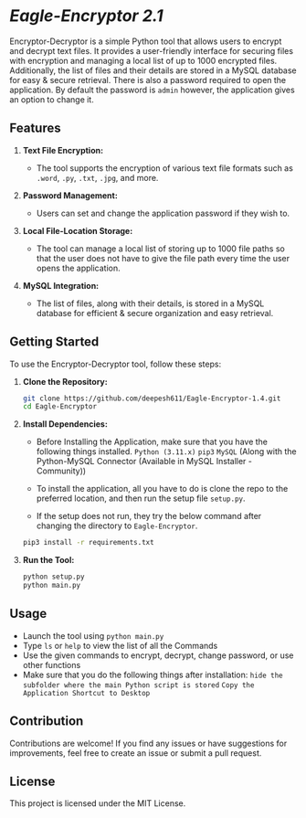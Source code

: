 # *Eagle-Encryptor 2.1*

Encryptor-Decryptor is a simple Python tool that allows users to encrypt and decrypt text files. It provides a user-friendly interface for securing files with encryption and managing a local list of up to 1000 encrypted files. Additionally, the list of files and their details are stored in a MySQL database for easy & secure retrieval. There is also a password required to open the application. By default the password is `admin` however, the application gives an option to change it.

## Features

1. **Text File Encryption:**
   - The tool supports the encryption of various text file formats such as `.word`, `.py`, `.txt`, `.jpg`, and more.
     

2. **Password Management:**
   - Users can set and change the application password if they wish to.
     

3. **Local File-Location Storage:**
   - The tool can manage a local list of storing up to 1000 file paths so that the user does not have to give the file path every time the user opens the application.
     

4. **MySQL Integration:**
   
   - The list of files, along with their details, is stored in a MySQL database for efficient & secure organization and easy retrieval.



## Getting Started

To use the Encryptor-Decryptor tool, follow these steps:

1. **Clone the Repository:**
   
   ```bash
   git clone https://github.com/deepesh611/Eagle-Encryptor-1.4.git
   cd Eagle-Encryptor


3. **Install Dependencies:**
   - Before Installing the Application, make sure that you have the following things installed.
      `Python (3.11.x)`
      `pip3`
      `MySQL` (Along with the Python-MySQL Connector (Available in MySQL Installer - Community))

   - To install the application, all you have to do is clone the repo to the preferred location, and then run the setup file `setup.py`. 
   
   - If the setup does not run, they try the below command after changing the directory to `Eagle-Encryptor`.
   ```bash
   pip3 install -r requirements.txt
   

5. **Run the Tool:**
   ```bash
   python setup.py
   python main.py

## **Usage**
- Launch the tool using `python main.py`
- Type `ls` or `help` to view the list of all the Commands
- Use the given commands to encrypt, decrypt, change password, or use other functions
- Make sure that you do the following things after installation:
  `hide the subfolder where the main Python script is stored`
  `Copy the Application Shortcut to Desktop`

## **Contribution**
Contributions are welcome! If you find any issues or have suggestions for improvements, feel free to create an issue or submit a pull request.

## **License**
This project is licensed under the MIT License.
